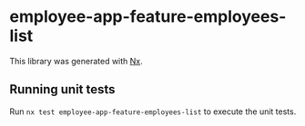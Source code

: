 # employee-app-feature-employees-list

This library was generated with [Nx](https://nx.dev).

## Running unit tests

Run `nx test employee-app-feature-employees-list` to execute the unit tests.
